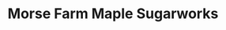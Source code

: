 ---
title: "Morse Farm Maple Sugarworks"
url: /montpelier/morse-farm-maple-sugarworks/
shop: Andenken
---